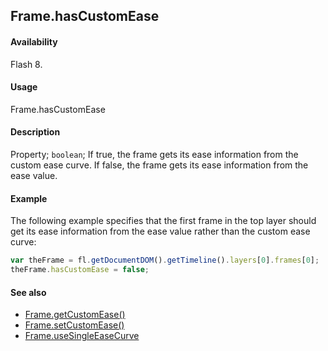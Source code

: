 ## Frame.hasCustomEase

#### Availability

Flash 8.

#### Usage

Frame.hasCustomEase

#### Description

Property; `boolean`; If true, the frame gets its ease information from the custom ease curve. If false, the frame gets its ease information from the ease value.

#### Example

The following example specifies that the first frame in the top layer should get its ease information from the ease value rather than the custom ease curve:

```javascript
var theFrame = fl.getDocumentDOM().getTimeline().layers[0].frames[0];
theFrame.hasCustomEase = false;
```

#### See also

- [Frame.getCustomEase()](../Frame_object/Frame6.md)
- [Frame.setCustomEase()](../Frame_object/Frame24.md)
- [Frame.useSingleEaseCurve](../Frame_object/Frame40.md)
